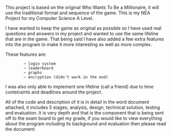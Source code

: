 This project is based on the original Who Wants To Be a Millionaire, it will use the traditional format and sequence of the game. This is my NEA Project for my Computer Science A Level.

I have wanted to keep the game as original as possible so I have used real questions and answers in my project and wanted to use the same lifeline that are in the game. That being said I have also added a few extra features into the program to make it more interesting as well as more complex. 

These features are:
          
            ~ login system
            ~ leaderboard
            ~ graphs
            ~ encryption (didn't work in the end)
            
I was also only able to implement one lifeline (call a friend) due to time contstraints and deadlines around the project.

All of the code and description of it is in detail in the word document attached, it includes 5 stages; analysis, design, technical solution, testing and evaluation. It is very depth and that is the component that is being sent off to the exam board to get my grade, if you would like to view everything about the program including its background and evaluation then please read the document.
  
  

